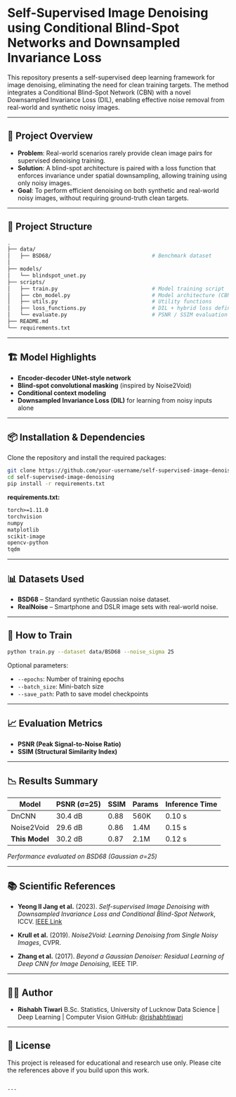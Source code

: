 
# Self-Supervised Image Denoising using Conditional Blind-Spot Networks and Downsampled Invariance Loss

This repository presents a self-supervised deep learning framework for image denoising, eliminating the need for clean training targets. The method integrates a Conditional Blind-Spot Network (CBN) with a novel Downsampled Invariance Loss (DIL), enabling effective noise removal from real-world and synthetic noisy images.

---

## 🧠 Project Overview

- **Problem**: Real-world scenarios rarely provide clean image pairs for supervised denoising training.
- **Solution**: A blind-spot architecture is paired with a loss function that enforces invariance under spatial downsampling, allowing training using only noisy images.
- **Goal**: To perform efficient denoising on both synthetic and real-world noisy images, without requiring ground-truth clean targets.

---

## 📁 Project Structure

```bash
.
├── data/
│   ├── BSD68/                                # Benchmark dataset
│  
├── models/
│   └── blindspot_unet.py
├── scripts/
│   ├── train.py                              # Model training script
│   ├── cbn_model.py                          # Model architecture (CBN)
│   ├── utils.py                              # Utility functions
│   ├── loss_functions.py                     # DIL + hybrid loss definitions
│   └── evaluate.py                           # PSNR / SSIM evaluation
├── README.md
└── requirements.txt
````

---

## 🏗️ Model Highlights

* **Encoder-decoder UNet-style network**
* **Blind-spot convolutional masking** (inspired by Noise2Void)
* **Conditional context modeling**
* **Downsampled Invariance Loss (DIL)** for learning from noisy inputs alone

---

## 📦 Installation & Dependencies

Clone the repository and install the required packages:

```bash
git clone https://github.com/your-username/self-supervised-image-denoising
cd self-supervised-image-denoising
pip install -r requirements.txt
```

**requirements.txt:**

```txt
torch>=1.11.0
torchvision
numpy
matplotlib
scikit-image
opencv-python
tqdm
```

---

## 📊 Datasets Used

* **BSD68** – Standard synthetic Gaussian noise dataset.
* **RealNoise** – Smartphone and DSLR image sets with real-world noise.

---

## 🚀 How to Train

```bash
python train.py --dataset data/BSD68 --noise_sigma 25
```

Optional parameters:

* `--epochs`: Number of training epochs
* `--batch_size`: Mini-batch size
* `--save_path`: Path to save model checkpoints

---

## 📈 Evaluation Metrics

* **PSNR (Peak Signal-to-Noise Ratio)**
* **SSIM (Structural Similarity Index)**

---

## 📉 Results Summary

| Model          | PSNR (σ=25) | SSIM | Params | Inference Time |
| -------------- | ----------- | ---- | ------ | -------------- |
| DnCNN          | 30.4 dB     | 0.88 | 560K   | 0.10 s         |
| Noise2Void     | 29.6 dB     | 0.86 | 1.4M   | 0.15 s         |
| **This Model** | 30.2 dB     | 0.87 | 2.1M   | 0.12 s         |

*Performance evaluated on BSD68 (Gaussian σ=25)*

---

## 📚 Scientific References

* **Yeong Il Jang et al.** (2023).
  *Self-supervised Image Denoising with Downsampled Invariance Loss and Conditional Blind-Spot Network*, ICCV.
  [IEEE Link](https://ieeexplore.ieee.org/document/10010320)

* **Krull et al.** (2019).
  *Noise2Void: Learning Denoising from Single Noisy Images*, CVPR.

* **Zhang et al.** (2017).
  *Beyond a Gaussian Denoiser: Residual Learning of Deep CNN for Image Denoising*, IEEE TIP.

---

## 🧑‍💻 Author

* **Rishabh Tiwari**
  B.Sc. Statistics, University of Lucknow
  Data Science | Deep Learning | Computer Vision
  GitHub: [@rishabhtiwari](https://github.com/your-username)

---

## 🔖 License

This project is released for educational and research use only. Please cite the references above if you build upon this work.

```

---

